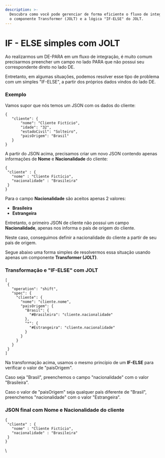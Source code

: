 ```yaml
---
description: >-
  Descubra como você pode gerenciar de forma eficiente o fluxo de integração com
  o componente Transformer (JOLT) e a lógica "IF-ELSE" do JOLT.
---
```


# IF - ELSE simples com JOLT

Ao realizarmos um DE-PARA em um fluxo de integração, é muito comum precisarmos preencher um campo no lado PARA que não possui seu correspondente direto no lado DE.

Entretanto, em algumas situações, podemos resolver esse tipo de problema com um simples "IF-ELSE", a partir dos próprios dados vindos do lado DE.

### Exemplo

Vamos supor que nós temos um JSON com os dados do cliente:

```
{ 
   "cliente": {   
       "nome": "Cliente Fictício",   
       "idade": "32",   
       "estadoCivil": "Solteiro",   
       "paisOrigem": "Brasil" 
   }
}
```

A partir do JSON acima, precisamos criar um novo JSON contendo apenas informações de **Nome** e **Nacionalidade** do cliente:

```
{
 "cliente" : {
   "nome" : "Cliente Fictício",
   "nacionalidade" : "Brasileira"
 }
}
```

Para o campo **Nacionalidade** são aceitos apenas 2 valores:

* **Brasileira**
* **Estrangeira**

Entretanto, o primeiro JSON de cliente não possui um campo **Nacionalidade**, apenas nos informa o país de origem do cliente.

Neste caso, conseguimos definir a nacionalidade do cliente a partir de seu país de origem.

Segue abaixo uma forma simples de resolvermos essa situação usando apenas um componente **Transformer (JOLT)**.

### Transformação e "IF-ELSE" com JOLT

```
[
 {
   "operation": "shift",
   "spec": {
     "cliente": {
       "nome": "cliente.nome",
       "paisOrigem": {
         "Brasil": {
           "#Brasileira": "cliente.nacionalidade"
         },
         "*": {
           "#Estrangeira": "cliente.nacionalidade"
         }
       }
     }
   }
 }
]
```

Na transformação acima, usamos o mesmo princípio de um **IF-ELSE** para verificar o valor de "paisOrigem".

Caso seja "Brasil", preenchemos o campo "nacionalidade" com o valor "Brasileira".

Caso o valor de "paisOrigem" seja qualquer país diferente de "Brasil", preenchemos "nacionalidade" com o valor "Estrangeira".

### JSON final com Nome e Nacionalidade do cliente

```
{
 "cliente" : {
   "nome" : "Cliente Fictício",
   "nacionalidade" : "Brasileira"
 }
}
```

\
